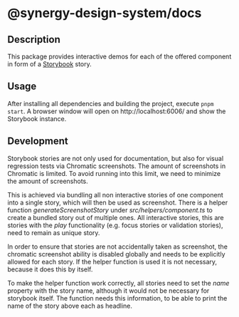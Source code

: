 # @synergy-design-system/docs

## Description

This package provides interactive demos for each of the offered component in form of a [Storybook](https://storybook.js.org/) story.

## Usage

After installing all dependencies and building the project, execute `pnpm start`. A browser window will open on http://localhost:6006/ and show the Storybook instance.

## Development

Storybook stories are not only used for documentation, but also for visual regression tests via Chromatic screenshots.
The amount of screenshots in Chromatic is limited. To avoid running into this limit, we need to minimize the amount of screenshots.

This is achieved via bundling all non interactive stories of one component into a single story, which will then be used as screenshot. There is a helper function _generateScreenshotStory_ under _src/helpers/component.ts_ to create a bundled story out of multiple ones.
All interactive stories, this are stories with the _play_ functionality (e.g. focus stories or validation stories), need to remain as unique story.

In order to ensure that stories are not accidentally taken as screenshot, the chromatic screenshot ability is disabled globally and needs to be explicitly allowed for each story. If the helper function is used it is not necessary, because it does this by itself.

To make the helper function work correctly, all stories need to set the _name_ property with the story name, although it would not be necessary for storybook itself. The function needs this information, to be able to print the name of the story above each as headline.

